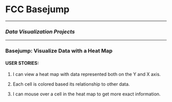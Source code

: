 # FCC Basejump
---

### *Data Visualization Projects*
---

### Basejump: Visualize Data with a Heat Map

#### USER STORIES:

1. I can view a heat map with data represented both on the Y and X axis.

2. Each cell is colored based its relationship to other data.

3. I can mouse over a cell in the heat map to get more exact information.